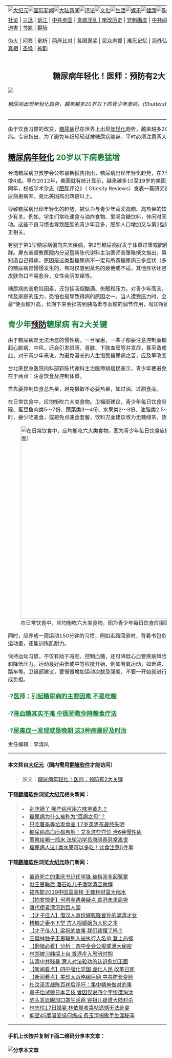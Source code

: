 <a name="1" id="1" target="_blank"></a><span id="1"></span>
<table border="0"><tr><td colspan="2" VALIGN=TOP><a href="https://github.com/mprjd2205/djy/blob/master/gb/nsc413.md#1"><img src="https://gitlab.com/szzdlab/www/raw/master/t/djy/1.jpg" title="大纪元"></a><a href="https://github.com/mprjd2205/djy/blob/master/gb/n24hr.md#1"><img src="https://gitlab.com/szzdlab/www/raw/master/t/djy/3.jpg" title="国际新闻"></a><a href="https://github.com/mprjd2205/djy/blob/master/gb/nsc413.md#1"><img src="https://gitlab.com/szzdlab/www/raw/master/t/djy/4.jpg" title="大陆新闻"></a><a href="https://github.com/mprjd2205/djy/blob/master/gb/news392.md#1"><img src="https://gitlab.com/szzdlab/www/raw/master/t/djy/5.jpg" title="评论"></a><a href="https://github.com/mprjd2205/djy/blob/master/gb/news2007.md#1"><img src="https://gitlab.com/szzdlab/www/raw/master/t/djy/6.jpg" title="文化"></a><a href="https://github.com/mprjd2205/djy/blob/master/gb/news2008.md#1"><img src="https://gitlab.com/szzdlab/www/raw/master/t/djy/7.jpg" title="生活"></a><a href="https://github.com/mprjd2205/djy/blob/master/gb/ncyule.md#1"><img src="https://gitlab.com/szzdlab/www/raw/master/t/djy/8.jpg" title="娱乐"></a><a href="https://github.com/mprjd2205/djy/blob/master/gb/nsc1002.md#1"><img src="https://gitlab.com/szzdlab/www/raw/master/t/djy/9.jpg" title="健康"><a href="https://www.youlucky.com"><img src="https://gitlab.com/szzdlab/www/raw/master/t/djy/10.jpg" title="购物"></a><a href="https://www.supportepoch.org/donation?utm_medium=epochtimes&utm_source=referral&utm_campaign=donate_button_djyhomepage"><img src="https://gitlab.com/szzdlab/www/raw/master/t/djy/12.jpg" title="捐款"></a></td></tr>
<tr><td colspan="2" VALIGN=TOP><a target="_blank" href="https://github.com/mprjd2205/djy/blob/master/gb/9p.md#1">社论</a> | <a target="_blank" href="https://github.com/mprjd2205/djy/blob/master/gb/nf5657.md#1">三退</a> | <a target="_blank" href="https://github.com/mprjd2205/djy/blob/master/gb/nf6123.md#1">诉江</a> | <a target="_blank" href="https://github.com/mprjd2205/djy/blob/master/gb/nf1176117.md#1">中共卖国</a> | <a target="_blank" href="https://github.com/mprjd2205/djy/blob/master/gb/nf5773.md#1">贪腐淫乱 | <a target="_blank" href="https://github.com/mprjd2205/djy/blob/master/gb/nf1176115.md#1">窜改历史</a> | <a target="_blank" href="https://github.com/mprjd2205/djy/blob/master/gb/nf1176107.md#1">党魁画皮</a> | <a target="_blank" href="https://github.com/mprjd2205/djy/blob/master/gb/nf1320400.md#1">中共间谍</a> | <a target="_blank" href="https://github.com/mprjd2205/djy/blob/master/gb/nf1176114.md#1">破坏传统</a> | <a target="_blank" href="https://github.com/mprjd2205/djy/blob/master/gb/nf5287.md#1">恶贯满盈</a> | <a target="_blank" href="https://github.com/mprjd2205/djy/blob/master/gb/ncid278.md#1">人权</a> | <a target="_blank" href="https://github.com/mprjd2205/djy/blob/master/gb/nf1176111.md#1">迫害</a> | <a target="_blank" href="https://github.com/mprjd2205/djy/blob/master/gb/nf1235328.md#1">书籍</a> | <a target="_blank" href="https://github.com/mprjd2205/www/blob/master/README.md?zsrh#1">翻墙</a></p><p><a target="_blank" href="https://github.com/mprjd2205/djy/blob/master/gb/nf5562.md#1">伪火</a> | <a target="_blank" href="https://github.com/mprjd2205/djy/blob/master/gb/nf4378.md#1">问答</a> | <a target="_blank" href="https://github.com/mprjd2205/djy/blob/master/gb/nf5792.md#1">剖析</a> | <a target="_blank" href="https://github.com/mprjd2205/djy/blob/master/gb/nf5735.md#1">两岸比对</a> | <a target="_blank" href="https://github.com/mprjd2205/djy/blob/master/gb/nf6119.md#1">各国褒奖</a> | <a target="_blank" href="https://github.com/mprjd2205/djy/blob/master/gb/nf6120.md#1">民众声援</a> | <a target="_blank" href="https://github.com/mprjd2205/djy/blob/master/gb/nf1188594.md#1">难忘记忆</a> | <a target="_blank" href="https://github.com/mprjd2205/djy/blob/master/gb/nf3180.md#1">海外弘传</a> | <a target="_blank" href="https://github.com/mprjd2205/djy/blob/master/gb/nf5410.md#1">万人上访</a> | <a target="_blank" href="https://github.com/mprjd2205/ntdtv/blob/master/gb/prog1530_1.md#1">和平抗议</a> | <a target="_blank" href="https://github.com/mprjd2205/djy/blob/master/gb/nf4386.md#1">支持</a> | <a target="_blank" href="https://github.com/mprjd2205/djy/blob/master/gb/nf4389.md#1">真相</a> | <a target="_blank" href="https://github.com/mprjd2205/djy/blob/master/gb/nf5790.md#1">圣缘</a> | <a target="_blank" href="https://github.com/mprjd2205/djy/blob/master/gb/nf4786.md#1">神韵</a></td></tr>
<tr><td VALIGN=TOP width="626"><h2 align=center>糖尿病年轻化！医师：预防有2大关键</h2>
<img src="http://i.epochtimes.com/assets/uploads/2019/10/diabetes-1004-600x400.jpg" />
<h6>糖尿病出现年轻化趋势，越来越多20岁以下的青少年患病。(Shutterstock)
</h6>
<hr>
<p>由于饮食习惯的改变，<a href="https://github.com/mprjd2205/djy/blob/master/gb/tag/%E7%B3%96%E5%B0%BF%E7%97%85.md">糖尿病</a>已在世界上出现<a href="https://github.com/mprjd2205/djy/blob/master/gb/tag/%E5%B9%B4%E8%BD%BB%E5%8C%96.md">年轻化</a>趋势，越来越多20岁以下的<a href="https://github.com/mprjd2205/djy/blob/master/gb/tag/%E9%9D%92%E5%B0%91%E5%B9%B4.md">青少年</a>罹患糖尿病。专家指出，为了避免年纪轻轻就被糖尿病缠身，平时必须注意两大关键。</p>
<h2><span style="color: #188638;"><a href="https://github.com/mprjd2205/djy/blob/master/gb/tag/%E7%B3%96%E5%B0%BF%E7%97%85.md">糖尿病</a><a href="https://github.com/mprjd2205/djy/blob/master/gb/tag/%E5%B9%B4%E8%BD%BB%E5%8C%96.md">年轻化</a> 20岁以下病患猛增</span></h2>
<p>台湾糖尿病卫教学会公布最新报告指出，糖尿病出现年轻化趋势，在7年内，未满20岁的患者猛增4成。早在2012年，美国就有统计显示，越来越多10至19岁的美国<a href="https://github.com/mprjd2205/djy/blob/master/gb/tag/%E9%9D%92%E5%B0%91%E5%B9%B4.md">青少年</a>被诊断为糖尿病。同年，权威学术杂志《<a href="https://github.com/mprjd2205/djy/blob/master/gb/tag/%E8%82%A5%E8%83%96.md">肥胖</a>评论》（ Obesity Reviews）发表一篇研究表明，中国7到18岁的糖尿病患病率，竟比美国高出四倍以上。</p>
<p>导致糖尿病出现年轻化的趋势，被认为与青少年喜爱高糖、高热量的饮食习惯及吃太好、却动太少有关。例如，学生们常吃速食与油炸食物、爱喝含糖饮料，休闲时间不运动，而是坐着打电动。这些不良习惯也导致<a href="https://github.com/mprjd2205/djy/blob/master/gb/tag/%E8%82%A5%E8%83%96.md">肥胖</a>的青少年变多，肥胖人口增加又与第2型糖尿病患者的增加，成了正相关。</p>
<p>有别于第1型糖尿病偏向先天疾病，第2型糖尿病好发于体重过重或肥胖、有糖尿病家族史等人群。屏东基督教医院内分泌暨新陈代谢科主治医师高肇隆撰文指出，第2型糖尿病患者，往往不知道自己得病，原因是这类型糖尿病不一定有所谓糖尿病三多症状（多喝、多尿、多吃）。这些人的糖尿病是慢慢发生的，有时仅感到莫名的疲倦或不适，其他症状还包括手脚发麻，视觉模糊，皮肤伤口不易愈合，女性会阴发痒等。</p>
<p>糖尿病的高危险因素，还包括吸烟酗酒、失眠和压力。对青少年而言，来自课业、人际关系、感情及家庭的压力，恐怕也是导致得病的原因之一。当人遭受压力时，会刺激体内分泌“压力荷尔蒙”使血糖升高，长期下来会损害到胰岛素与血糖的调节作用，增加罹患糖尿病的概率。</p>
<h2><span style="color: #188638;">青少年<a href="https://github.com/mprjd2205/djy/blob/master/gb/tag/%E9%A2%84%E9%98%B2.md">预防</a>糖尿病 有2大关键</span></h2>
<p>由于糖尿病是无法治愈的慢性病，一旦罹患，一辈子都要注意控制血糖。当病情控制不佳，易引起心脏病、中风，还会引发眼睛、肾脏、下肢血管等并发症，甚至造成失明、洗肾和截肢。因此，对于青少年来说，为避免漫长的人生饱受糖尿病之苦，应及早改变饮食习惯及生活型态。</p>
<p>台北荣民总医院内科部新陈代谢科主治医师胡启民表示，青少年要避免第2型糖尿病缠身，关键在于两点：注意饮食及控制体重。</p>
<p>首先要控制饮食总热量，避免摄取不必要热量，如过油、过甜食品。</p>
<p>在日常饮食中，应均衡吃六大类食物。卫福部建议，青少年每日饮食应摄取：五谷根茎类4～4.5碗、蛋豆鱼肉类5～7份、蔬菜类3～4份、水果类2～3份、油脂类2.5～3汤匙、奶类1～2杯。同时，要少吃速食，或避免点速食套餐，饮料方面建议改为无糖绿茶、热红茶或健怡可乐。</p>
<figure id="attachment_11570737" style="width: 600px" class="wp-caption aligncenter"><a href="http://i.epochtimes.com/assets/uploads/2019/10/daily-intake-1005.jpg"><img class="size-large wp-image-11570737" src="http://i.epochtimes.com/assets/uploads/2019/10/daily-intake-1005-600x1018.jpg" alt="在日常饮食中，应均衡吃六大类食物。图为青少年每日饮食应摄取量。（大纪元制图）" width="600" b="1018" /></a><figcaption class="wp-caption-text">在日常饮食中，应均衡吃六大类食物。图为青少年每日饮食应摄取量。（大纪元制图）</figcaption></figure>
<p>同时，应养成一周运动150分钟的习惯，例如走路回家时，背着书包负重跨大步快走，除了增加运动量，还能训练肌耐力。</p>
<p>保持运动习惯，不仅有助于减肥、控制血糖，还可降低心血管疾病风险，增进心肺功能、肌耐力和降低压力。运动最好由低或中等程度开始，例如有氧运动，如走路、游泳、慢跑、跳舞、骑脚踏车等。卫福部建议，要慢慢增加运动次数及强度，不要一开始就进行激烈运动，以免对身体造成负担。</p>
<h3><span style="color: #188638;">·?<a style="color: #188638;" href="https://github.com/mprjd2205/djy/blob/master/gb/18/12/7/n10897624.md" target="_blank" rel="noopener noreferrer">医师：引起糖尿病的主要因素 不是吃糖</a></span></h3>
<h3><span style="color: #188638;">·?<a style="color: #188638;" href="https://github.com/mprjd2205/djy/blob/master/gb/19/5/7/n11240408.md" target="_blank" rel="noopener noreferrer">降血糖其实不难 中医师教你降糖食疗法</a></span></h3>
<h3><span style="color: #188638;">·?<a style="color: #188638;" href="https://github.com/mprjd2205/djy/blob/master/gb/19/5/30/n11288805.md" target="_blank" rel="noopener noreferrer">尿毒症一发现就是晚期 这3种病最好及时治</a></span></h3>
<p>责任编辑：李清风</p>

<hr>

#### 本文转自<a href="http://www.epochtimes.com">大纪元</a>（国内需用<a href="https://git.io/JesJV">翻墙软件</a>才能访问）
> 原文：<a href="http://www.epochtimes.com/gb/19/10/4/n11568914.htm">糖尿病年轻化！医师：预防有2大关键</a>


#### 下载<a href="https://git.io/JesJV">翻墙软件</a>浏览<a href="http://www.epochtimes.com">大纪元</a>相关新闻：
> <li><a href="http://www.epochtimes.com/gb/19/9/22/n11538235.htm">别吃错了 哪些病可用六味地黄丸？</a></li>
> <li><a href="http://www.epochtimes.com/gb/19/9/18/n11530941.htm">糖尿病为什么被称为“百病之母”？</a></li>
> <li><a href="http://www.epochtimes.com/gb/19/9/3/n11496446.htm">只吃薯条等垃圾食品 17岁英男孩最终失明</a></li>
> <li><a href="http://www.epochtimes.com/gb/19/8/27/n11481874.htm">糖尿病高血压都有解！艾灸这些穴位 治6种慢性病</a></li>
> <li><a href="http://www.epochtimes.com/gb/19/3/15/n11115624.htm">警察给喝一瓶水 法轮功学员唐晓燕异常离世</a></li>
> <li><a href="http://www.epochtimes.com/gb/19/1/24/n10997708.htm">糖尿病人这1类水果可以多吃！饮食注意5件事</a></li>

#### 下载<a href="https://git.io/JesJV">翻墙软件</a>浏览<a href="http://www.epochtimes.com">大纪元</a>热门新闻：
> <li><a href="http://www.epochtimes.com/gb/19/11/7/n11638837.htm">离奇死亡的重庆书记任学锋 被指涉多起冤案</a></li>
> <li><a href="http://www.epochtimes.com/gb/19/11/7/n11639300.htm">继王思聪后 潘石屹儿子潘瑞清空微博</a></li>
> <li><a href="http://www.epochtimes.com/gb/19/11/7/n11638748.htm">福布斯2019中国富豪榜 王健林财富大缩水</a></li>
> <li><a href="http://www.epochtimes.com/gb/19/11/7/n11638539.htm">【拍案惊奇】何君尧遇袭疑点 香港未来局势</a></li>
> <li><a href="http://www.epochtimes.com/gb/19/10/11/n11582046.htm">唐代使者漂流到巨人国</a></li>
> <li><a href="http://www.epochtimes.com/gb/19/10/31/n11625562.htm">【才子佳人】借汉人身份嫁乾隆曾孙的满清才女</a></li>
> <li><a href="http://www.epochtimes.com/gb/15/4/21/n4416242.htm">糟糠之妻不下堂 古人视婚姻为人伦之本</a></li>
> <li><a href="http://www.epochtimes.com/gb/19/10/25/n11612042.htm">【才子佳人】梁祝的故事 我们读懂了吗？</a></li>
> <li><a href="http://www.epochtimes.com/gb/19/11/6/n11636669.htm">王健林独子王思聪列入被执行人名单 登上热搜</a></li>
> <li><a href="http://www.epochtimes.com/gb/19/11/6/n11636278.htm">【翻墙必看】分析：四中全会公报或泄大秘密</a></li>
> <li><a href="http://www.epochtimes.com/gb/19/11/6/n11638219.htm">林郑被习韩摆上台 香港步入黑暗时期</a></li>
> <li><a href="http://www.epochtimes.com/gb/19/11/7/n11639377.htm">认清中共残暴 港人对法轮功的认识愈加正面</a></li>
> <li><a href="http://www.epochtimes.com/gb/19/11/7/n11640231.htm">【新闻看点】四中强化党国 虚化人民 改革已死</a></li>
> <li><a href="http://www.epochtimes.com/gb/19/11/6/n11638053.htm">【新闻看点】美印太战略编巨网 中共防长变脸</a></li>
> <li><a href="http://www.epochtimes.com/gb/19/11/6/n11638183.htm">杜汶泽舌战陈百祥后呼吁：集中精神做对的事</a></li>
> <li><a href="http://www.epochtimes.com/gb/19/11/5/n11635898.htm">章子怡试镜日本艺伎 曾因仅说四个字惨遭淘汰</a></li>
> <li><a href="http://www.epochtimes.com/gb/19/11/5/n11635562.htm">晒头发遮眼加口罩生活照 容祖儿疑遭大陆封杀</a></li>
> <li><a href="http://www.epochtimes.com/gb/19/11/7/n11639534.htm">林志玲17日婚宴 林依晨收喜帖遗憾无法赴宴</a></li>
> <li><a href="http://www.epochtimes.com/gb/19/11/5/n11635746.htm">仰望45度唱姿缘何练成 费玉清揭歌手生涯秘辛</a></li>
<hr>

#### 手机上长按并复制下面二维码分享本文章：<br><br><img src="http://d1p1.ip.zn2.us/v.php?action=qrcode&url=https://github.com/mprjd2205/djy/blob/master/gb/19/10/4/n11568914.md%231" title="分享本文章"></td><td VALIGN=TOP><a href="https://github.com/mprjd2205/djy/blob/master/gb/16/1/21/n4622075.md?dfh#1" target="_blank"><img src="https://gitlab.com/szzdlab/djy/raw/master/gb/300/wei-f1.jpg" title="中共的伪火骗局"  alt="中共的伪火骗局"></a><br><a href="https://github.com/mprjd2205/www/blob/master/README.md?dfh#9" target="_blank"><img src="https://gitlab.com/szzdlab/djy/raw/master/gb/300/yong-h.jpg" title="永恒的见证"  alt="永恒的见证"></a><br><a href="https://github.com/mprjd2205/djy/blob/master/gb/13/9/29/n3974789.md?dfh#1" target="_blank"><img src="https://gitlab.com/szzdlab/djy/raw/master/gb/300/shang-lnz.jpg" title="善良女子被中共投男牢"  alt="善良女子被中共投男牢"></a><br><a href="https://github.com/mprjd2205/djy/blob/master/gb/16/3/16/n4663449.md?dfh#1" target="_blank"><img src="https://gitlab.com/szzdlab/djy/raw/master/gb/300/huo-z3.jpg" title="警卫目击活摘器官"  alt="警卫目击活摘器官"></a><br><a href="https://github.com/mprjd2205/djy/blob/master/gb/16/8/7/n8177641.md?dfh#1" target="_blank"><img src="https://gitlab.com/szzdlab/djy/raw/master/gb/300/huo-z4.jpg" title="证人描述活摘恐怖"  alt="证人描述活摘恐怖"></a><br><a href="https://github.com/mprjd2205/djy/blob/master/gb/10/4/19/n2881569.md?dfh#1" target="_blank"><img src="https://gitlab.com/szzdlab/djy/raw/master/gb/300/huo-z1.jpg" title="揭开活摘器官黑幕"  alt="揭开活摘器官黑幕"></a><br><a href="https://github.com/mprjd2205/djy/blob/master/gb/10/11/7/n3077476.md?dfh#1" target="_blank"><img src="https://gitlab.com/szzdlab/djy/raw/master/gb/300/ma-ks.jpg" title="马克思的成魔之路"  alt="马克思的成魔之路"></a><br><a href="https://github.com/mprjd2205/djy/blob/master/gb/14/6/9/n4173977.md?dfh#1" target="_blank"><img src="https://gitlab.com/szzdlab/djy/raw/master/gb/300/chang-zs.jpg" title="藏字石 蕴天机"  alt="藏字石 蕴天机"></a><br><a href="https://github.com/mprjd2205/djy/blob/master/gb/18/5/10/n10381511.md?dfh#1" target="_blank"><img src="https://gitlab.com/szzdlab/djy/raw/master/gb/300/st1.jpg" title="关注3亿人三退"  alt="关注3亿人三退"></a><br><a href="https://github.com/mprjd2205/djy/blob/master/gb/18/3/21/n10237682.md?dfh#1" target="_blank"><img src="https://gitlab.com/szzdlab/djy/raw/master/gb/300/jie-t.jpg" title="解体中共复兴中华"  alt="解体中共复兴中华"></a><br><a href="https://github.com/mprjd2205/djy/blob/master/gb/9/2/9/n2422991.md?dfh#1" target="_blank"><img src="https://gitlab.com/szzdlab/djy/raw/master/gb/300/gao-zs.jpg" title="中共迫害良心律师"  alt="中共迫害良心律师"></a><br><a href="https://github.com/mprjd2205/djy/blob/master/gb/18/12/9/n10900044.md?dfh#1" target="_blank"><img src="https://gitlab.com/szzdlab/djy/raw/master/gb/300/sj1.jpg" title="303万人举报江泽民"  alt="303万人举报江泽民"></a><br><a href="https://github.com/mprjd2205/djy/blob/master/gb/18/8/28/n10672014.md?dfh#1" target="_blank"><img src="https://gitlab.com/szzdlab/djy/raw/master/gb/300/sj2.jpg" title="这些官员为何起诉江泽民"  alt="这些官员为何起诉江泽民"></a><br><a href="https://github.com/mprjd2205/djy/blob/master/gb/8/12/18/n2367165.md?dfh#1" target="_blank"><img src="https://gitlab.com/szzdlab/djy/raw/master/gb/300/liangan.jpg" title="海峡两岸的强烈对比"  alt="海峡两岸的强烈对比"></a><br><a href="https://github.com/mprjd2205/djy/blob/master/gb/15/5/5/n4427238.md?dfh#1" target="_blank"><img src="https://gitlab.com/szzdlab/djy/raw/master/gb/300/jia-ndzl.jpg" title="加拿大总理的贺信"  alt="加拿大总理的贺信"></a><br><a href="https://github.com/mprjd2205/djy/blob/master/gb/11/6/17/n3289382.md?dfh#1" target="_blank"><img src="https://gitlab.com/szzdlab/djy/raw/master/gb/300/xiao-wd.jpg" title="探寻真相兼听则明"  alt="探寻真相兼听则明"></a><br><a href="https://github.com/mprjd2205/djy/blob/master/gb/18/10/27/n10812623.md?dfh#1" target="_blank"><img src="https://gitlab.com/szzdlab/djy/raw/master/gb/300/yindu.jpg" title="印度媒体报道东方"  alt="印度媒体报道东方"></a><br><a href="https://github.com/mprjd2205/djy/blob/master/gb/18/6/9/n10469652.md?dfh#1" target="_blank"><img src="https://gitlab.com/szzdlab/djy/raw/master/gb/300/xie-j.jpg" title="不一样的海外校园"  alt="不一样的海外校园"></a><br><a href="https://github.com/mprjd2205/djy/blob/master/gb/7/4/5/n1669415.md?dfh#1" target="_blank"><img src="https://gitlab.com/szzdlab/djy/raw/master/gb/300/li-up.jpg" title="从大师到徒弟的传奇"  alt="从大师到徒弟的传奇"></a><br><a href="https://github.com/mprjd2205/djy/blob/master/gb/17/5/26/n9191512.md?dfh#1" target="_blank"><img src="https://gitlab.com/szzdlab/djy/raw/master/gb/300/zfl2.jpg" title="亿万人与东方一本奇书"  alt="亿万人与东方一本奇书"></a><br><a href="https://github.com/mprjd2205/djy/blob/master/gb/13/11/27/n4020290.md?dfh#1" target="_blank"><img src="https://gitlab.com/szzdlab/djy/raw/master/gb/300/zhen-h.jpg" title="大陆见不到的震撼场面"  alt="大陆见不到的震撼场面"></a><br><a href="https://github.com/mprjd2205/djy/blob/master/gb/15/7/17/n4482910.md?dfh#1" target="_blank"><img src="https://gitlab.com/szzdlab/djy/raw/master/gb/300/dalu-sk.jpg" title="人心向善 大陆当初盛况"  alt="人心向善 大陆当初盛况"></a><br><a href="https://github.com/mprjd2205/djy/blob/master/gb/9/10/15/n2689419.md?dfh#1" target="_blank"><img src="https://gitlab.com/szzdlab/djy/raw/master/gb/300/zfl1.jpg" title="追寻真理 这书讲什么"  alt="追寻真理 这书讲什么"></a><br><a href="https://github.com/mprjd2205/www/blob/master/README.md?dfh#1" target="_blank"><img src="https://gitlab.com/szzdlab/djy/raw/master/gb/300/fq1.jpg" title="下载免费翻墙软件"  alt="下载免费翻墙软件"></a><br></td></tr></table>
